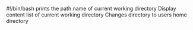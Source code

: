 #!/bin/bash
prints the path name of current working directory
Display content list of current working directory
Changes directory to users home directory
